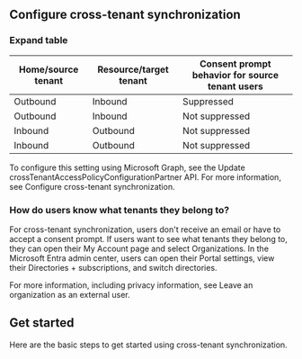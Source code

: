 ## Configure cross-tenant synchronization

### Expand table

| Home/source tenant | Resource/target tenant | Consent prompt behavior for source tenant users |
| --- | --- | --- |
| Outbound | Inbound | Suppressed |
| Outbound | Inbound | Not suppressed |
| Inbound | Outbound | Not suppressed |
| Inbound | Outbound | Not suppressed |

To configure this setting using Microsoft Graph, see the Update crossTenantAccessPolicyConfigurationPartner API. For more information, see Configure cross-tenant synchronization.

### How do users know what tenants they belong to?

For cross-tenant synchronization, users don't receive an email or have to accept a consent prompt. If users want to see what tenants they belong to, they can open their My Account page and select Organizations. In the Microsoft Entra admin center, users can open their Portal settings, view their Directories + subscriptions, and switch directories.

For more information, including privacy information, see Leave an organization as an external user.

## Get started

Here are the basic steps to get started using cross-tenant synchronization.